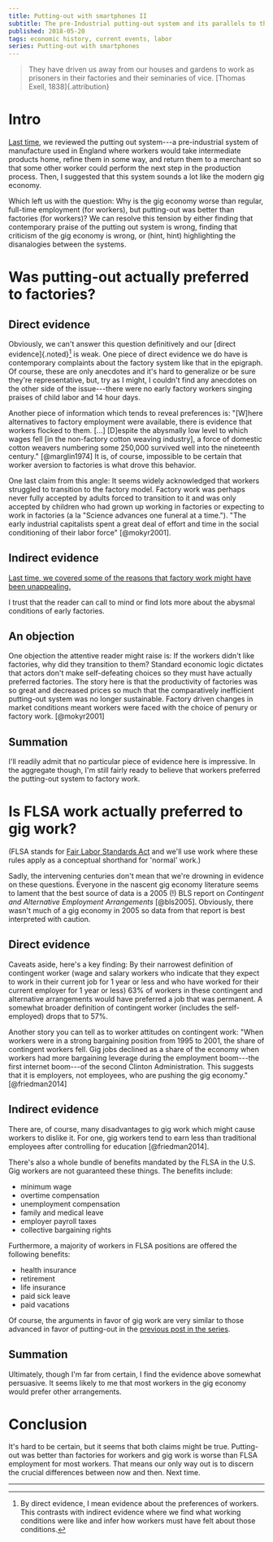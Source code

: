 ```yaml
---
title: Putting-out with smartphones II
subtitle: The pre-Industrial putting-out system and its parallels to the modern gig economy
published: 2018-05-20
tags: economic history, current events, labor
series: Putting-out with smartphones
---
```


<blockquote class="epigraph">
They have driven us away from our houses and gardens to work as prisoners in their factories and their seminaries of vice. [Thomas Exell, 1838]{.attribution}
</blockquote>

# Intro

[Last time](/posts/putting-out-gig-economy-i/), we reviewed the putting out system---a pre-industrial system of manufacture used in England where workers would take intermediate products home, refine them in some way, and return them to a merchant so that some other worker could perform the next step in the production process. Then, I suggested that this system sounds a lot like the modern gig economy.

Which left us with the question: Why is the gig economy worse than regular, full-time employment (for workers), but putting-out was better than factories (for workers)? We can resolve this tension by either finding that contemporary praise of the putting out system is wrong, finding that criticism of the gig economy is wrong, or (hint, hint) highlighting the disanalogies between the systems.

# Was putting-out actually preferred to factories?

## Direct evidence

Obviously, we can't answer this question definitively and our [direct evidence]{.noted}[^direct-evidence] is weak. One piece of direct evidence we do have is contemporary complaints about the factory system like that in the epigraph. Of course, these are only anecdotes and it's hard to generalize or be sure they're representative, but, try as I might, I couldn't find any anecdotes on the other side of the issue---there were no early factory workers singing praises of child labor and 14 hour days.

Another piece of information which tends to reveal preferences is: "[W]here alternatives to factory employment were available, there is evidence that workers flocked to them. [...] [D]espite the abysmally low level to which wages fell [in the non-factory cotton weaving industry], a force of domestic cotton weavers numbering some 250,000 survived well into the nineteenth century." [@marglin1974] It is, of course, impossible to be certain that worker aversion to factories is what drove this behavior.

<!--more-->

One last claim from this angle: It seems widely acknowledged that workers struggled to transition to the factory model. Factory work was perhaps never fully accepted by adults forced to transition to it and was only accepted by children who had grown up working in factories or expecting to work in factories (a la "Science advances one funeral at a time."). "The early industrial capitalists spent a great deal of effort and time in the social conditioning of their labor force" [@mokyr2001].

## Indirect evidence

[Last time, we covered some of the reasons that factory work might have been unappealing.](/posts/putting-out-gig-economy-i/#transition)

I trust that the reader can call to mind or find lots more about the abysmal conditions of early factories.

## An objection

One objection the attentive reader might raise is: If the workers didn't like factories, why did they transition to them? Standard economic logic dictates that actors don't make self-defeating choices so they must have actually preferred factories. The story here is that the productivity of factories was so great and decreased prices so much that the comparatively inefficient putting-out system was no longer sustainable. Factory driven changes in market conditions meant workers were faced with the choice of penury or factory work. [@mokyr2001]

## Summation

I'll readily admit that no particular piece of evidence here is impressive. In the aggregate though, I'm still fairly ready to believe that workers preferred the putting-out system to factory work.

# Is FLSA work actually preferred to gig work?

(FLSA stands for [Fair Labor Standards Act](https://en.wikipedia.org/wiki/Fair_Labor_Standards_Act_of_1938) and we'll use work where these rules apply as a conceptual shorthand for 'normal' work.)

Sadly, the intervening centuries don't mean that we're drowning in evidence on these questions. Everyone in the nascent gig economy literature seems to lament that the best source of data is a 2005 (!) BLS report on <i>Contingent and Alternative Employment Arrangements</i> [@bls2005]. Obviously, there wasn't much of a gig economy in 2005 so data from that report is best interpreted with caution.

## Direct evidence

Caveats aside, here's a key finding: By their narrowest definition of contingent worker (wage and salary workers who indicate that they expect to work in their current job for 1 year or less and who have worked for their current employer for 1 year or less) 63% of workers in these contingent and alternative arrangements would have preferred a job that was permanent. A somewhat broader definition of contingent worker (includes the self-employed) drops that to 57%.

Another story you can tell as to worker attitudes on contingent work: "When workers were in a strong bargaining position from 1995 to 2001, the share of contingent workers fell. Gig jobs declined as a share of the economy when workers had more bargaining leverage during the employment boom---the first internet boom---of the second Clinton Administration. This suggests that it is employers, not employees, who are pushing the gig economy." [@friedman2014]

## Indirect evidence

There are, of course, many disadvantages to gig work which might cause workers to dislike it. For one, gig workers tend to earn less than traditional employees after controlling for education [@friedman2014].

There's also a whole bundle of benefits mandated by the FLSA in the U.S. Gig workers are not guaranteed these things. The benefits include:

- minimum wage
- overtime compensation
- unemployment compensation
- family and medical leave
- employer payroll taxes
- collective bargaining rights

Furthermore, a majority of workers in FLSA positions are offered the following benefits:

- health insurance
- retirement
- life insurance
- paid sick leave
- paid vacations

Of course, the arguments in favor of gig work are very similar to those advanced in favor of putting-out in the [previous post in the series](/posts/putting-out-gig-economy-i/#transition).

## Summation

Ultimately, though I'm far from certain, I find the evidence above somewhat persuasive. It seems likely to me that most workers in the gig economy would prefer other arrangements.

# Conclusion

It's hard to be certain, but it seems that both claims might be true. Putting-out was better than factories for workers and gig work is worse than FLSA employment for most workers. That means our only way out is to discern the crucial differences between now and then. Next time.

<hr class="references">

[^direct-evidence]: By direct evidence, I mean evidence about the preferences of workers. This contrasts with indirect evidence where we find what working conditions were like and infer how workers must have felt about those conditions.
